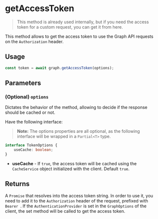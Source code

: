 # getAccessToken

> This method is already used internally, but if you need the access token for a custom request, you can get it from here.

This method allows to get the access token to use the Graph API requests on the `Authorization` header.

## Usage

```javascript
const token = await graph.getAccessToken(options);
```

## Parameters

### (Optional) `options`
Dictates the behavior of the method, allowing to decide if the response should be cached or not.

Have the following interface:

> **Note:** The options properties are all optional, as the following interface will be wrapped in a `Partial<T>` type.

```typescript
interface TokenOptions {
    useCache: boolean;
}
```

* **useCache** - If `true`, the access token will be cached using the `CacheService` object initialized with the client. Default `true`.

## Returns

A `Promise` that resolves into the access token string. In order to use it, you need to add it to the `Authorization` header of the request, prefixed with `Bearer `. If the `AuthenticationProvider` is set in the `GraphOptions` of the client, the set method will be called to get the access token.